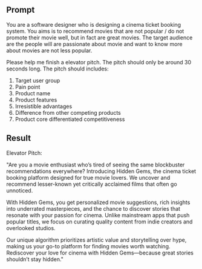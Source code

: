 ## Prompt

You are a software designer who is designing a cinema ticket booking system. You aims is to recommend movies that are not popular / do not promote their movie well, but in fact are great movies. The target audience are the people will are passionate about movie and want to know more about movies are not less popular.

Please help me finish a elevator pitch. The pitch should only be around 30 seconds long. The pitch should includes:

1. Target user group
2. Pain point
3. Product name
4. Product features
5. Irresistible advantages
6. Difference from other competing products
7. Product core differentiated competitiveness

## Result

Elevator Pitch:

"Are you a movie enthusiast who’s tired of seeing the same blockbuster recommendations everywhere? Introducing Hidden Gems, the cinema ticket booking platform designed for true movie lovers. We uncover and recommend lesser-known yet critically acclaimed films that often go unnoticed.

With Hidden Gems, you get personalized movie suggestions, rich insights into underrated masterpieces, and the chance to discover stories that resonate with your passion for cinema. Unlike mainstream apps that push popular titles, we focus on curating quality content from indie creators and overlooked studios.

Our unique algorithm prioritizes artistic value and storytelling over hype, making us your go-to platform for finding movies worth watching. Rediscover your love for cinema with Hidden Gems—because great stories shouldn’t stay hidden."
